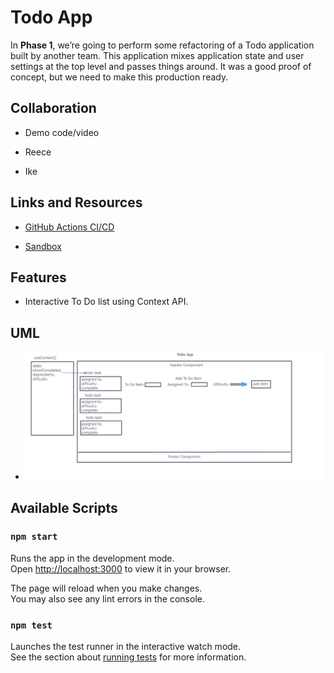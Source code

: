 # Todo App

In **Phase 1**, we’re going to perform some refactoring of a Todo application built by another team. This application mixes application state and user settings at the top level and passes things around. It was a good proof of concept, but we need to make this production ready.

## Collaboration

- Demo code/video

- Reece

- Ike

## Links and Resources

- [GitHub Actions CI/CD](https://github.com/KaedenOC/todo-app/actions)

- [Sandbox](https://codesandbox.io/p/github/KaedenOC/todo-app/context-settings?workspaceId=6d0a53bd-a69d-4182-88d0-5418dc523e44)

## Features

- Interactive To Do list using Context API.

## UML

- ![LAB 31](./assets/uml31.jpg)

## Available Scripts

### `npm start`

Runs the app in the development mode.\
Open [http://localhost:3000](http://localhost:3000) to view it in your browser.

The page will reload when you make changes.\
You may also see any lint errors in the console.

### `npm test`

Launches the test runner in the interactive watch mode.\
See the section about [running tests](https://facebook.github.io/create-react-app/docs/running-tests) for more information.
